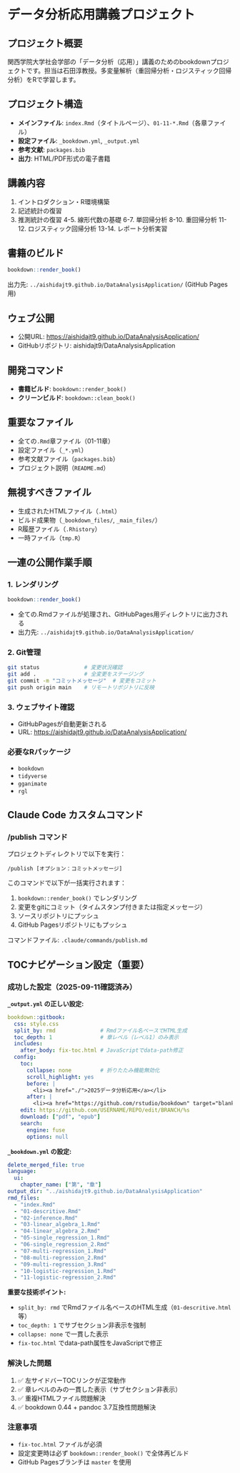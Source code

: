 # データ分析応用講義プロジェクト

## プロジェクト概要
関西学院大学社会学部の「データ分析（応用）」講義のためのbookdownプロジェクトです。担当は石田淳教授。多変量解析（重回帰分析・ロジスティック回帰分析）をRで学習します。

## プロジェクト構造
- **メインファイル**: `index.Rmd`（タイトルページ）、`01-11-*.Rmd`（各章ファイル）
- **設定ファイル**: `_bookdown.yml`, `_output.yml`
- **参考文献**: `packages.bib`
- **出力**: HTML/PDF形式の電子書籍

## 講義内容
1. イントロダクション・R環境構築
2. 記述統計の復習
3. 推測統計の復習
4-5. 線形代数の基礎
6-7. 単回帰分析
8-10. 重回帰分析
11-12. ロジスティック回帰分析
13-14. レポート分析実習

## 書籍のビルド
```r
bookdown::render_book()
```

出力先: `../aishidajt9.github.io/DataAnalysisApplication/` (GitHub Pages用)

## ウェブ公開
- 公開URL: https://aishidajt9.github.io/DataAnalysisApplication/
- GitHubリポジトリ: aishidajt9/DataAnalysisApplication

## 開発コマンド
- **書籍ビルド**: `bookdown::render_book()`
- **クリーンビルド**: `bookdown::clean_book()`

## 重要なファイル
- 全ての`.Rmd`章ファイル（01-11章）
- 設定ファイル（`_*.yml`）
- 参考文献ファイル（`packages.bib`）
- プロジェクト説明（`README.md`）

## 無視すべきファイル
- 生成されたHTMLファイル（`.html`）
- ビルド成果物（`_bookdown_files/`, `_main_files/`）
- R履歴ファイル（`.Rhistory`）
- 一時ファイル（`tmp.R`）

## 一連の公開作業手順

### 1. レンダリング
```r
bookdown::render_book()
```
- 全ての.Rmdファイルが処理され、GitHubPages用ディレクトリに出力される
- 出力先: `../aishidajt9.github.io/DataAnalysisApplication/`

### 2. Git管理
```bash
git status              # 変更状況確認
git add .               # 全変更をステージング
git commit -m "コミットメッセージ"  # 変更をコミット
git push origin main    # リモートリポジトリに反映
```

### 3. ウェブサイト確認
- GitHubPagesが自動更新される
- URL: https://aishidajt9.github.io/DataAnalysisApplication/

### 必要なRパッケージ
- `bookdown`
- `tidyverse` 
- `gganimate`
- `rgl`

## Claude Code カスタムコマンド

### /publish コマンド
プロジェクトディレクトリで以下を実行：
```
/publish [オプション：コミットメッセージ]
```

このコマンドで以下が一括実行されます：
1. `bookdown::render_book()` でレンダリング
2. 変更をgitにコミット（タイムスタンプ付きまたは指定メッセージ）
3. ソースリポジトリにプッシュ
4. GitHub Pagesリポジトリにもプッシュ

コマンドファイル: `.claude/commands/publish.md`

## TOCナビゲーション設定（重要）

### 成功した設定（2025-09-11確認済み）

**`_output.yml` の正しい設定:**
```yaml
bookdown::gitbook:
  css: style.css
  split_by: rmd              # Rmdファイル名ベースでHTML生成
  toc_depth: 1               # 章レベル（レベル1）のみ表示
  includes:
    after_body: fix-toc.html # JavaScriptでdata-path修正
  config:
    toc:
      collapse: none         # 折りたたみ機能無効化
      scroll_highlight: yes
      before: |
        <li><a href="./">2025データ分析応用</a></li>
      after: |
        <li><a href="https://github.com/rstudio/bookdown" target="blank">Published with bookdown</a></li>
    edit: https://github.com/USERNAME/REPO/edit/BRANCH/%s
    download: ["pdf", "epub"]
    search:
      engine: fuse
      options: null
```

**`_bookdown.yml` の設定:**
```yaml
delete_merged_file: true
language:
  ui:
    chapter_name: ["第", "章"]
output_dir: "../aishidajt9.github.io/DataAnalysisApplication"
rmd_files:
  - "index.Rmd"
  - "01-descritive.Rmd"
  - "02-inference.Rmd"
  - "03-linear_algebra_1.Rmd"
  - "04-linear_algebra_2.Rmd"
  - "05-single_regression_1.Rmd"
  - "06-single_regression_2.Rmd"
  - "07-multi-regression_1.Rmd"
  - "08-multi-regression_2.Rmd"
  - "09-multi-regression_3.Rmd"
  - "10-logistic-regression_1.Rmd"
  - "11-logistic-regression_2.Rmd"
```

**重要な技術ポイント:**
- `split_by: rmd` でRmdファイル名ベースのHTML生成（`01-descritive.html`等）
- `toc_depth: 1` でサブセクション非表示を強制
- `collapse: none` で一貫した表示
- `fix-toc.html` でdata-path属性をJavaScriptで修正

### 解決した問題
1. ✅ 左サイドバーTOCリンクが正常動作
2. ✅ 章レベルのみの一貫した表示（サブセクション非表示）
3. ✅ 重複HTMLファイル問題解決
4. ✅ bookdown 0.44 + pandoc 3.7互換性問題解決

### 注意事項
- `fix-toc.html` ファイルが必須
- 設定変更時は必ず `bookdown::render_book()` で全体再ビルド
- GitHub Pagesブランチは `master` を使用